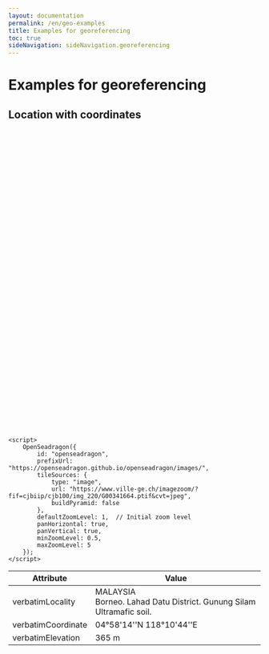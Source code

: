 ```yaml
---
layout: documentation
permalink: /en/geo-examples
title: Examples for georeferencing
toc: true
sideNavigation: sideNavigation.georeferencing
---
```


<head>
    <script src="https://openseadragon.github.io/openseadragon/openseadragon.min.js"></script>
    <style>
        #openseadragon {
            width: 800px;
            height: 600px;
            margin: auto;
        }
    </style>
</head>

# Examples for georeferencing

## Location with coordinates

<body>
    <div id="openseadragon"></div>

    <script>
        OpenSeadragon({
            id: "openseadragon",
            prefixUrl: "https://openseadragon.github.io/openseadragon/images/",
            tileSources: {
                type: "image",
                url: "https://www.ville-ge.ch/imagezoom/?fif=cjbiip/cjb100/img_220/G00341664.ptif&cvt=jpeg",
                buildPyramid: false
            },
            defaultZoomLevel: 1,  // Initial zoom level
            panHorizontal: true,
            panVertical: true,
            minZoomLevel: 0.5,
            maxZoomLevel: 5
        });
    </script>
</body>


| Attribute | Value |
| --------- | ----- |
| verbatimLocality | MALAYSIA<br> Borneo. Lahad Datu District. Gunung Silam Ultramafic soil. |
| verbatimCoordinate | 04°58'14''N 118°10'44''E |
| verbatimElevation | 365 m |
